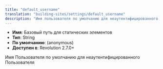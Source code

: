```yaml
---
title: "default_username"
translation: "building-sites/settings/default_username"
description: "Имя пользователя по умолчанию для неаутентифицированного пользователя"
---
```


-   **Имя**: Базовый путь для статических элементов  
-   **Тип**: String  
-   **По умолчанию**: (anonymous)  
-   **Доступен в**: Revolution 2.7.0+

Имя Пользователя по умолчанию для неаутентифицированного Пользователя 